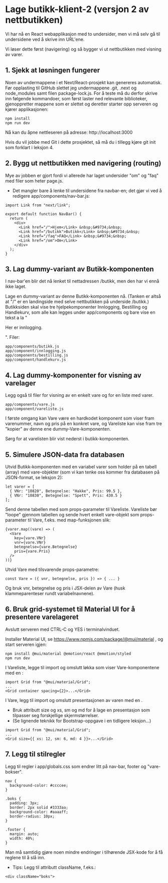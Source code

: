 # Lage butikk-klient-2 (versjon 2 av nettbutikken)

Vi har nå en React webapplikasjon med to undersider, men vi må selv gå til undersidene ved å skrive inn URL'ene.

Vi løser dette først (navigering) og så bygger vi ut nettbutikken med visning av varer.

## 1. Sjekk at løsningen fungerer

Noen av undermappene i et Next/React-prosjekt kan genereres automatisk. Før opplasting til GitHub slettet jeg undermappene .git, .next og node_modules samt filen package-lock.js. For å teste må du derfor skrive inn følgende kommandoer, som først laster ned relevante biblioteker, gjenoppretter mappene som er slettet og deretter starter opp serveren og kjører applikasjonen:

```
npm install
npm run dev
```

Nå kan du åpne nettleseren på adresse: http://localhost:3000

Hvis du vil jobbe med Git i dette prosjektet, så må du i tillegg kjøre git init som forklart i leksjon 4.

## 2. Bygg ut nettbutikken med navigering (routing)

Mye av jobben er gjort fordi vi allerede har laget undersider "om" og "faq" med filer som heter page.js.

- Det mangler bare å lenke til undersidene fra navbar-en; det gjør vi ved å redigere app/components/nav-bar.js:

```
import Link from "next/link";

export default function NavBar() {
  return (
    <div>
      <Link href="/">Hjem</Link> &nbsp;&#9734;&nbsp;
      <Link href="/butikk">Butikk</Link> &nbsp;&#9734;&nbsp;
      <Link href="/faq">FAQ</Link> &nbsp;&#9734;&nbsp;
      <Link href="/om">Om</Link>
    </div>
  );
}
```

## 3. Lag dummy-variant av Butikk-komponenten

I nav-bar'en blir det nå lenket til nettadressen /butikk, men den har vi ennå ikke laget.

Lage en dummy-variant av denne Butikk-komponenten nå. (Tanken er altså at "/" er en landingside med selve nettbutikken på underside /butikk.) Butikksiden skal vise tre hjelpekomponenter Innlogging, Bestilling og Handlekurv, som alle kan legges under app/components og bare vise en tekst a la "<p>Her er innlogging.</p>". Filer:

```
app/components/butikk.js
app/component/innlogging.js
app/components/bestilling.js
app/component/handlekurv.js
```

## 4. Lag dummy-komponenter for visning av varelager

Legg også til filer for visning av en enkelt vare og for en liste med varer.

```
app/components/vare.js
app/component/vareliste.js
```

I første omgang kan Vare være en hardkodet komponent som viser fram varenummer, navn og pris på en konkret vare, og Vareliste kan vise fram tre "kopier" av denne ene dummy-Vare-komponenten.

Sørg for at varelisten blir vist nederst i butikk-komponenten.

## 5. Simulere JSON-data fra databasen

Utvid Butikk-komponenten med en variabel varer som holder på en tabell (array) med vare-objekter (som vi kan tenke oss kommer fra databasen på JSON-format, se leksjon 2):

```
let varer = [
  { VNr: "10820", Betegnelse: "Hakke", Pris: 99.5 },
  { VNr: "10830", Betegnelse: "Spett", Pris: 430.5 }
];
```

Send denne tabellen med som props-parameter til Vareliste. Vareliste bør "loope" gjennom tabellen og sende hvert enkelt vare-objekt som props-parameter til Vare, f.eks. med map-funksjonen slik:

```
{varer.map((vare) => (
  <Vare
    key={vare.VNr}
    vnr={vare.VNr}
    betegnelse={vare.Betegnelse}
    pris={vare.Pris}
  />
))}
```

Utvid Vare med tilsvarende props-parametre:

```
const Vare = ({ vnr, betegnelse, pris }) => { ... }
```

Og bruk vnr, betegnelse og pris i JSX-delen av Vare (husk klammeparenteser rundt variabelnavnene).

## 6. Bruk grid-systemet til Material UI for å presentere varelageret

Avslutt serveren med CTRL-C og YES i terminalvinduet.

Installer Material UI, se https://www.npmjs.com/package/@mui/material , og start serveren igjen:

```
npm install @mui/material @emotion/react @emotion/styled
npm run dev
```

I Vareliste, legge til import og omslutt løkka som viser Vare-komponentene med en <Grid>:

```
import Grid from "@mui/material/Grid";
...
<Grid container spacing={2}>...</Grid>
```

I Vare, legg til import og omslutt presentasjonen av varen med en <Grid>.

- Bruk attributt size og xs, sm og md for å lage en presentasjon som tilpasser seg forskjellige skjermstørrelser.
- (Se lignende teknikk for Bootstrap-oppgave i en tidligere leksjon...)

```
import Grid from "@mui/material/Grid";
...
<Grid size={{ xs: 12, sm: 6, md: 4 }}>...</Grid>
```

## 7. Legg til stilregler

Legg til regler i app/globals.css som endrer litt på nav-bar, footer og "vare-bokser".

```
nav {
  background-color: #ccccee;
}

.boks {
  padding: 3px;
  border: 2px solid #3333aa;
  background-color: #aaaaff;
  border-radius: 10px;
}

.footer {
  margin: auto;
  width: 40%;
}
```

Man må samtidig gjøre noen mindre endringer i tilhørende JSX-kode for å få reglene til å slå inn.

- Tips: Legg til attributt className, f.eks.:

```
<div className="boks">
```
